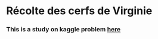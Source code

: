 # Récolte des cerfs de Virginie

### This is a study on kaggle problem [here](https://www.kaggle.com/competitions/recolte-chevreuils/overview)
